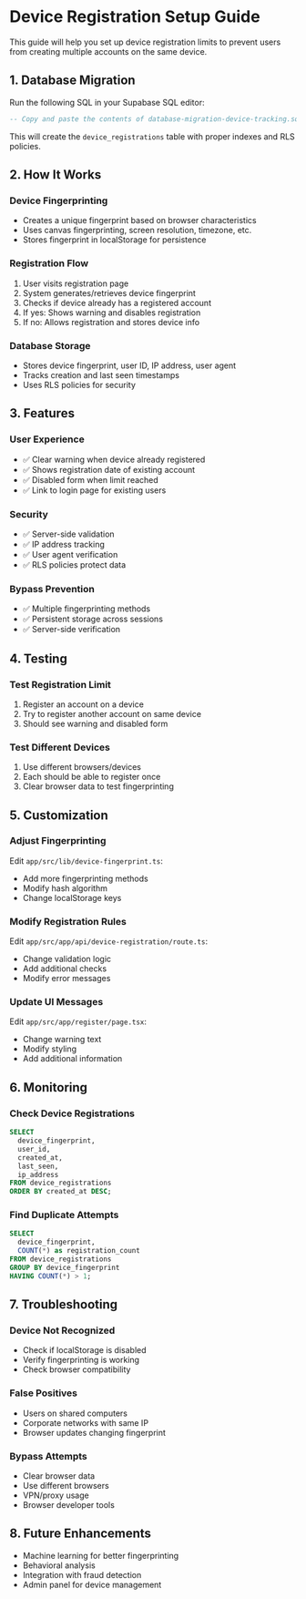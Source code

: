 # Device Registration Setup Guide

This guide will help you set up device registration limits to prevent users from creating multiple accounts on the same device.

## 1. Database Migration

Run the following SQL in your Supabase SQL editor:

```sql
-- Copy and paste the contents of database-migration-device-tracking.sql
```

This will create the `device_registrations` table with proper indexes and RLS policies.

## 2. How It Works

### Device Fingerprinting
- Creates a unique fingerprint based on browser characteristics
- Uses canvas fingerprinting, screen resolution, timezone, etc.
- Stores fingerprint in localStorage for persistence

### Registration Flow
1. User visits registration page
2. System generates/retrieves device fingerprint
3. Checks if device already has a registered account
4. If yes: Shows warning and disables registration
5. If no: Allows registration and stores device info

### Database Storage
- Stores device fingerprint, user ID, IP address, user agent
- Tracks creation and last seen timestamps
- Uses RLS policies for security

## 3. Features

### User Experience
- ✅ Clear warning when device already registered
- ✅ Shows registration date of existing account
- ✅ Disabled form when limit reached
- ✅ Link to login page for existing users

### Security
- ✅ Server-side validation
- ✅ IP address tracking
- ✅ User agent verification
- ✅ RLS policies protect data

### Bypass Prevention
- ✅ Multiple fingerprinting methods
- ✅ Persistent storage across sessions
- ✅ Server-side verification

## 4. Testing

### Test Registration Limit
1. Register an account on a device
2. Try to register another account on same device
3. Should see warning and disabled form

### Test Different Devices
1. Use different browsers/devices
2. Each should be able to register once
3. Clear browser data to test fingerprinting

## 5. Customization

### Adjust Fingerprinting
Edit `app/src/lib/device-fingerprint.ts`:
- Add more fingerprinting methods
- Modify hash algorithm
- Change localStorage keys

### Modify Registration Rules
Edit `app/src/app/api/device-registration/route.ts`:
- Change validation logic
- Add additional checks
- Modify error messages

### Update UI Messages
Edit `app/src/app/register/page.tsx`:
- Change warning text
- Modify styling
- Add additional information

## 6. Monitoring

### Check Device Registrations
```sql
SELECT 
  device_fingerprint,
  user_id,
  created_at,
  last_seen,
  ip_address
FROM device_registrations
ORDER BY created_at DESC;
```

### Find Duplicate Attempts
```sql
SELECT 
  device_fingerprint,
  COUNT(*) as registration_count
FROM device_registrations
GROUP BY device_fingerprint
HAVING COUNT(*) > 1;
```

## 7. Troubleshooting

### Device Not Recognized
- Check if localStorage is disabled
- Verify fingerprinting is working
- Check browser compatibility

### False Positives
- Users on shared computers
- Corporate networks with same IP
- Browser updates changing fingerprint

### Bypass Attempts
- Clear browser data
- Use different browsers
- VPN/proxy usage
- Browser developer tools

## 8. Future Enhancements

- Machine learning for better fingerprinting
- Behavioral analysis
- Integration with fraud detection
- Admin panel for device management
